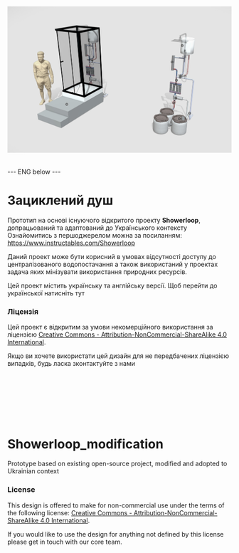 ![alt text](https://github.com/Ostriv-platform/Showerloop_MOD/blob/main/SHOWERLOOP%20general%20view.jpg?raw=true)
<br/><br/>

--- ENG below ---
# Зациклений душ
Прототип на основі існуючого відкритого проекту **Showerloop**, допрацьований та адаптований до Українського контексту
Ознайомитись з першоджерелом можна за посиланням: https://www.instructables.com/Showerloop

Даний проект може бути корисний в умовах відсутності доступу до централізованого водопостачання а також використаний у проектах задача яких мінізувати використання природних ресурсів.

Цей проект містить українську та англійську версії. Щоб перейти до української натисніть тут


### Ліцензія 
Цей проект є відкритим за умови некомерційного використання за ліцензією
[Creative Commons - Attribution-NonCommercial-ShareAlike 4.0 International](https://creativecommons.org/licenses/by-nc-sa/4.0/).

Якщо ви хочете використати цей дизайн для не передбачених ліцензією випадків, будь ласка зконтактуйте з нами

<br/><br/>
<br/><br/>
<br/><br/>

# Showerloop_modification
Prototype based on existing open-source project, modified and adopted to Ukrainian context

### License 

This design is offered to make for non-commercial use under the terms of the following license: 
[Creative Commons - Attribution-NonCommercial-ShareAlike 4.0 International](https://creativecommons.org/licenses/by-nc-sa/4.0/).

If you would like to use the design for anything not defined by this license please get in touch with our core team.
